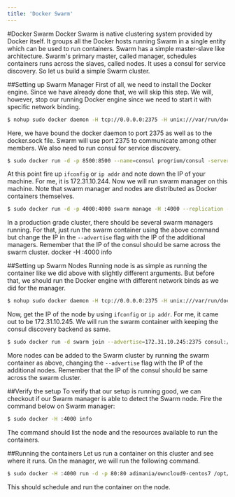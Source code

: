 ```yaml
---
title: 'Docker Swarm'
---
```


#Docker Swarm
Docker Swarm is native clustering system provided by Docker itself. It groups all the Docker hosts running Swarm in a single entity which can be used to run containers. Swarm has a simple master-slave like architecture. Swarm's primary master, called manager, schedules containers runs across the slaves, called nodes. It uses a consul for service discovery. So let us build a simple Swarm cluster.

##Setting up Swarm Manager 
First of all, we need to install the Docker engine. Since we have already done that, we will skip this step. We will, however, stop our running Docker engine since we need to start it with specific network binding.
```bash
$ nohup sudo docker daemon -H tcp://0.0.0.0:2375 -H unix:///var/run/docker.sock &
```
Here, we have bound the docker daemon to port 2375 as well as to the docker.sock file. Swarm will use port 2375 to communicate among other members. 
We also need to run consul for service discovery.
```bash
$ sudo docker run -d -p 8500:8500 --name=consul progrium/consul -server -bootstrap
```
At this point fire up `ifconfig` or `ip addr` and note down the IP of your machine. For me, it is 172.31.10.244. Now we will run swarm manager on this machine. Note that swarm manager and nodes are distributed as Docker containers themselves.
```bash
$ sudo docker run -d -p 4000:4000 swarm manage -H :4000 --replication --advertise 172.31.10.244:4000  consul://172.31.10.244:8500
```
In a production grade cluster, there should be several swarm managers running. For that, just run the swarm container using the above command but change the IP in the `--advertise` flag with the IP of the additional managers. Remember that the IP of the consul should be same across the swarm cluster. 
docker -H :4000 info

##Setting up Swarm Nodes
Running node is as simple as running the container like we did above with slightly different arguments. But before that, we should run the Docker engine with different network binds as we did for the manager.
```bash
$ nohup sudo docker daemon -H tcp://0.0.0.0:2375 -H unix:///var/run/docker.sock &
```
Now, get the IP of the node by using `ifconfig` or `ip addr`. For me, it came out to be 172.31.10.245. We will run the swarm container with keeping the consul discovery backend as same.
```bash
$ sudo docker run -d swarm join --advertise=172.31.10.245:2375 consul://172.31.10.244:8500
```
More nodes can be added to the Swarm cluster by running the swarm container as above, changing the `--advertise` flag with the IP of the additional nodes. Remember that the IP of the consul should be same across the swarm cluster. 

##Verify the setup
To verify that our setup is running good, we can checkout if our Swarm manager is able to detect the Swarm node. Fire the command below on Swarm manager:
```bash
$ sudo docker -H :4000 info
```
The command should list the node and the resources available to run the containers.

##Running the containers
Let us run a container on this cluster and see where it runs. On the manager, we will run the following command.
```bash
$ sudo docker -H :4000 run -d -p 80:80 adimania/owncloud9-centos7 /opt/run.sh
```
This should schedule and run the container on the node.